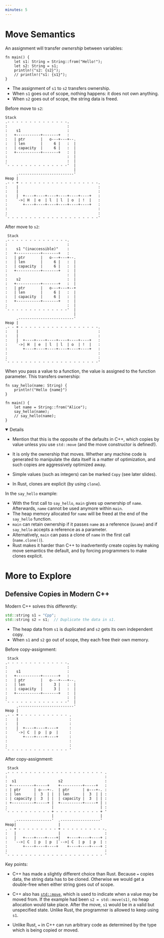 ```yaml
---
minutes: 5
---
```


# Move Semantics

An assignment will transfer _ownership_ between variables:

```rust,editable
fn main() {
    let s1: String = String::from("Hello!");
    let s2: String = s1;
    println!("s2: {s2}");
    // println!("s1: {s1}");
}
```

- The assignment of `s1` to `s2` transfers ownership.
- When `s1` goes out of scope, nothing happens: it does not own anything.
- When `s2` goes out of scope, the string data is freed.

Before move to `s2`:

```bob
Stack
.- - - - - - - - - - - - - -.
:                           :
:    s1                     :
:   +-----------+-------+   :
:   | ptr       |   o---+---+--.
:   | len       |     6 |   :  |
:   | capacity  |     6 |   :  |
:   +-----------+-------+   :  |
:                           :  |
:                           :  |
`- - - - - - - - - - - - - -'  |
                               |
     .-------------------------'
Heap |
.- - + - - - - - - - - - - - - - - - - - -.
:    |                                    :
:    |                                    :
:    |  +----+----+----+----+----+----+   :
:    `->| H  | e  | l  | l  | o  | !  |   :
:       +----+----+----+----+----+----+   :
:                                         :
:                                         :
`- - - - - - - - - - - - - - - - - - - - -'
```

After move to `s2`:

```bob
 Stack
.- - - - - - - - - - - - - -.
:                           :
:    s1 "(inaccessible)"    :
:   +-----------+-------+   :
:   | ptr       |   o---+---+--.
:   | len       |     6 |   :  |
:   | capacity  |     6 |   :  |
:   +-----------+-------+   :  |
:                           :  |
:    s2                     :  |
:   +-----------+-------+   :  |
:   | ptr       |   o---+---+--+
:   | len       |     6 |   :  |
:   | capacity  |     6 |   :  |
:   +-----------+-------+   :  |
:                           :  |
`- - - - - - - - - - - - - -'  |
                               |
     .-------------------------'
Heap |
.- - + - - - - - - - - - - - - - - - - - -.
:    |                                    :
:    |                                    :
:    |  +----+----+----+----+----+----+   :
:    `->| H  | e  | l  | l  | o  | !  |   :
:       +----+----+----+----+----+----+   :
:                                         :
:                                         :
`- - - - - - - - - - - - - - - - - - - - -'
```

When you pass a value to a function, the value is assigned to the function
parameter. This transfers ownership:

```rust,editable
fn say_hello(name: String) {
    println!("Hello {name}")
}

fn main() {
    let name = String::from("Alice");
    say_hello(name);
    // say_hello(name);
}
```

<details open='true'>

- Mention that this is the opposite of the defaults in C++, which copies by
  value unless you use `std::move` (and the move constructor is defined!).

- It is only the ownership that moves. Whether any machine code is generated to
  manipulate the data itself is a matter of optimization, and such copies are
  aggressively optimized away.

- Simple values (such as integers) can be marked `Copy` (see later slides).

- In Rust, clones are explicit (by using `clone`).

In the `say_hello` example:

- With the first call to `say_hello`, `main` gives up ownership of `name`.
  Afterwards, `name` cannot be used anymore within `main`.
- The heap memory allocated for `name` will be freed at the end of the
  `say_hello` function.
- `main` can retain ownership if it passes `name` as a reference (`&name`) and
  if `say_hello` accepts a reference as a parameter.
- Alternatively, `main` can pass a clone of `name` in the first call
  (`name.clone()`).
- Rust makes it harder than C++ to inadvertently create copies by making move
  semantics the default, and by forcing programmers to make clones explicit.

# More to Explore

## Defensive Copies in Modern C++

Modern C++ solves this differently:

```c++
std::string s1 = "Cpp";
std::string s2 = s1;  // Duplicate the data in s1.
```

- The heap data from `s1` is duplicated and `s2` gets its own independent copy.
- When `s1` and `s2` go out of scope, they each free their own memory.

Before copy-assignment:

```bob
 Stack
.- - - - - - - - - - - - - -.
:                           :
:    s1                     :
:   +-----------+-------+   :
:   | ptr       |   o---+---+--.
:   | len       |     3 |   :  |
:   | capacity  |     3 |   :  |
:   +-----------+-------+   :  |
:                           :  |
`- - - - - - - - - - - - - -'  |
     .-------------------------'
Heap |
.- - + - - - - - - - - - - - .
:    |                       :
:    |                       :
:    |  +----+----+----+     :
:    `->| C  | p  | p  |     :
:       +----+----+----+     :
:                            :
:                            :
`- - - - - - - - - - - - - - '
```

After copy-assignment:

```bob
 Stack
.- - - - - - - - - - - - - - - - - - - - - - .
:                                            :
:  s1                   s2                   :
: +----------+-----+    +----------+-----+   :
: | ptr      | o---+-.  | ptr      | o---+-. :
: | len      |  3  | |  | len      |  3  | | :
: | capacity |  3  | |  | capacity |  3  | | :
: +----------+-----+ |  +----------+-----+ | :
:                    |                     | :
`- - - - - - - - - - + - - - - - - - - - - + '
                     |                     |
    .----------------'  .------------------'
Heap|                   |
. - + - - - - - - - - - + - - - - - - - - - -.
:   |                   |                    :
:   |   +----+----+----+|   +----+----+----+ :
:   `-->| C  | p  | p  |`-->| C  | p  | p  | :
:       +----+----+----+    +----+----+----+ :
:                                            :
`- - - - - - - - - - - - - - - - - - - - - - '
```

Key points:

- C++ has made a slightly different choice than Rust. Because `=` copies data,
  the string data has to be cloned. Otherwise we would get a double-free when
  either string goes out of scope.

- C++ also has [`std::move`], which is used to indicate when a value may be
  moved from. If the example had been `s2 = std::move(s1)`, no heap allocation
  would take place. After the move, `s1` would be in a valid but unspecified
  state. Unlike Rust, the programmer is allowed to keep using `s1`.

- Unlike Rust, `=` in C++ can run arbitrary code as determined by the type which
  is being copied or moved.

[`std::move`]: https://en.cppreference.com/w/cpp/utility/move

</details>
